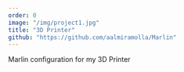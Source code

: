 ```yaml
---
order: 0
image: "/img/project1.jpg"
title: "3D Printer"
github: "https://github.com/aalmiramolla/Marlin"
---
```


Marlin configuration for my 3D Printer